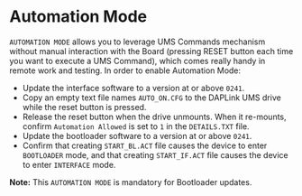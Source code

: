 # Automation Mode

`AUTOMATION MODE` allows you to leverage UMS Commands mechanism without manual interaction with the Board (pressing RESET button each time you want to execute a UMS Command), which comes really handy in remote work and testing.
In order to enable Automation Mode:
* Update the interface software to a version at or above `0241`.
* Copy an empty text file names `AUTO_ON.CFG` to the DAPLink UMS drive while the reset button is pressed.
* Release the reset button when the drive unmounts. When it re-mounts, confirm `Automation Allowed` is set to `1` in the `DETAILS.TXT` file.
* Update the bootloader software to a version at or above `0241`.
* Confirm that creating `START_BL.ACT` file causes the device to enter `BOOTLOADER` mode, and that creating `START_IF.ACT` file causes the device to enter `INTERFACE` mode.

**Note:** This `AUTOMATION MODE` is mandatory for Bootloader updates.